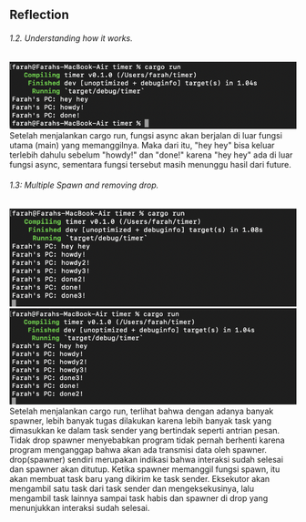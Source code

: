 ## Reflection
###### 1.2. Understanding how it works.
![1.2](assets/images/1.2.png)
Setelah menjalankan cargo run, fungsi async akan berjalan di luar fungsi utama (main) yang memanggilnya. Maka dari itu, "hey hey" bisa keluar terlebih dahulu sebelum "howdy!" dan "done!" karena "hey hey" ada di luar fungsi async, sementara fungsi tersebut masih menunggu hasil dari future.

###### 1.3: Multiple Spawn and removing drop.
![1.3](assets/images/1.3.png) ![1.3(2)](assets/images/1.3(2).png)
Setelah menjalankan cargo run, terlihat bahwa dengan adanya banyak spawner, lebih banyak tugas dilakukan karena lebih banyak task yang dimasukkan ke dalam task sender yang bertindak seperti antrian pesan. Tidak drop spawner menyebabkan program tidak pernah berhenti karena program menganggap bahwa akan ada transmisi data oleh spawner. drop(spawner) sendiri merupakan indikasi bahwa interaksi sudah selesai dan spawner akan ditutup. Ketika spawner memanggil fungsi spawn, itu akan membuat task baru yang dikirim ke task sender. Eksekutor akan mengambil satu task dari task sender dan mengeksekusinya, lalu mengambil task lainnya sampai task habis dan spawner di drop yang menunjukkan interaksi sudah selesai.